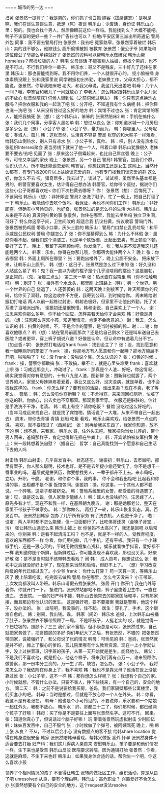 ==== 城市的另一边 ===

扫黄
张景然一提裤子：我是男的，你们抓了也白抓
嫖客（拔屌健忘）：是啊是啊，我们在谈生意谈生意，抵足（屌）夜谈
韩乐山：少废话，身份证
韩乐山心里：男的。我也会找个男人，然后像眼前这位一样吗。我能找到么？大概不能吧。鸭子不该穿的更好一些？一件广告衫也可以？
扫地/平安区第三派出所奇遇记
警局外包
同事：我不要去警局打扫
张景然：我去吧
冤家路窄，张景然穿着破烂
韩乐山：卖的钱不够么，他缺钱么
厕所偷懒被抓
被教育
张景然：傻公子爷
如果能和这位傻公子爷那么单纯就好了
张景然的资料可以帮韩乐水做研究
韩乐山帮homeless？帮捡垃圾的人？
韩宅
父母谈话
不能害别人姑娘，但找个男的，也不是不可以。不行我们养你一辈子。
韩乐水：哥又不是残废，三十好几了还住在家里
韩乐山：那也要能找到呀。我不用你们养，一个人就很开心的。
捉小偷被捅
身体素质没跟上
别和我家里说
同学谢振初出外勤，老妹换工作，父母太担心，都不能说。张景然，你帮我陪床吧
老大，和我父母说，我这几天出差吧
韩母：几个人一间？哦，李警官和我儿子一间就放心了
李老大：怎么韩家跟韩乐山是个女儿似的不放心
张景然陪床1
伺候人很到位（之前伺候过朋友）
韩：你只有这点换洗衣服吗？把你衣服和我的一起洗了吧
张：分开吧，不知道我有什么病呢
韩：把你鞋也洗一洗吧
张：从来没有住过这么好的地方
韩：宾馆不过也么
张：肯定宾馆的客人，能把我搞死
张（想）：这个韩乐山，笨笨的
张景然陪床2
韩：手机在搞什么
张：我们几个同事，分享客人黑名单
韩：想过从良么
张：你知道水城一个月房租是多少么
张（想）：小公子爷
张：小公子爷，量力而为。
韩：你哪里人，父母呢
张：春城人，孤儿
韩：这张景然，生活真不容易
警局
张穿的和大粽子一样难看，给韩乐山倒热水，别人只有凉水
张：小公子爷，真帅。
韩：哎，别人没有热水哎
张组织Intersex聚会
麦当劳线下就来了他一个人，带着口罩
韩乐山犹豫很久
老妹要不要去/去吧
见面了
张：原来这公子倒霉起来，也比自己屌丝强
晚上：公子爷，可怜又幸运的家伙
晚上：张景然，另一个自己
警局1
韩警官，加我们个群，认识认识人，所不能还能谈恋爱呢
韩警官，你想找男生还是女生
这网上，当然什么都有，有专门找200斤以上姑娘谈恋爱的群，也有专门找我们谈恋爱的群
这么好，你怎么不去
哎，猎奇居多，我去过了，谈过了。试试呗，虽然里头基本都是男的，韩警官要喜欢女生，估计得自己想办法
韩警官，给你带个蛋挞，据说你们这些小公子哥都喜欢吃< 你们下次扫黄去哪呀？
你！
张景然（想）：后悔死了，不该问他
韩乐山（想）：非奸即盗
警局2
张洗了鞋子，忙了一晚上，把自己打理了一下
韩乐山，我能请你去吃个饭吗，我保证，再也不问你们工作！
韩乐山：非奸即盗，但确实小可怜见的，也好奇，张景然过的是怎么样的生活
大排档，韩乐山从来是不去的
真没问扫黄的事
张景然，你住在哪里，我能去坐坐吗
独立卫生间，可好了
特么你这亭子间，卫生间改的
超适合我
抗议扫黄，抗议收容
警局门外，张景然被扔鸡蛋
带着小口罩，灰头土脸的
韩乐山：警局门口禁止乱扔垃圾！和平示威是公民权利
警局
你腿怎么了
张：你不是猜得到么
韩：为什么不休假
张：虽然你看不起，但我们这个清洁工，也是半个铁饭碗，比起出去卖，有上顿没下顿，要好了去了。
晚上：我留下来照顾你吧，你发烧了。
张：我从来不知道我这儿还能睡两个人。
韩家：乐水，你哥在你那儿哦，你那宿舍能住两个人？
晚上
张：你去哪里
韩：外面上厕所在哪里？
张：要跑出楼外了，晚上公厕不安全。
把床放下来，让韩乐山上厕所。
韩（想）：这日子，张景然是怎么过下来的
张：好久没和人贴这么紧了
韩：鬼？我一直以为我的棍子是个几乎没啥用的摆设？这是晨勃，是正常的。（鬼，凌晨三点么）
第二天一早
张：热水壶在浴帘里
韩（你不怕触电吗）
韩：刷牙？
张：楼外有个水龙头，那里刷
上班路上（韩）：另一个世界。另一个世界的自己
烧退了，人还萎萎的
韩：这两天晚上别接客了，昨天照着你的尺码，给你买了双鞋，你这边收件不方便，我寄到公司，到时候给你。
周末韩给谢振初打电话
两人以前一起练过射击，韩射击极好，但家里不让他出外勤，托了关系进了当地派出所。
谢振初还是很惋惜。韩和谢说，自己喜欢上了一个人。
谢：汪思喜欢你那么多年，你不给个回应，怎样美若天仙你才会喜欢
韩：好像是男的。（想：汪思那么喜欢小孩，知道我情况，肯定不会愿意的。）
谢：我去，怎么认识的
韩：扫黄的时候，不，不是合作的警察，是当时被抓的鸭...
谢：...
谢：你喜欢他哪点？
韩（想）：站在警局前面那次？还是给自己倒水？还是叫车送自己去医院？或者更早，穿上裤子胡说八道？好像是认命，但认命中有透着几分不甘。（加点哲♂学）
张景然打电话给frank
frank：找到金主了？
张：没，找到愿意和我一起睡厕所的笨蛋了
frank：操，你那地方有人愿意和你一起睡？那地方施展不开吧，啪啪啪了？
张：没
Frank：没啪说个屁。怎么认识的？
张：扫黄的时候…
frank：操，警察你都敢搞
张：不敢搞，攀不上，就是心里头难受
frank：喜欢就上呗
张：习成远那会儿，冲动过了。
frank：那真是个人渣… 好吧，你这情况，确实我觉得对你有意思的，十有八九是人渣，图新鲜
张：图新鲜也就罢了，两个世界的人。家里父母妹妹疼着爱着，事业又这么好，没灾没病，就是单着，也不会找我这样的。
frank：你怎么样了？要有别的活路，谁出来卖？现在不卖，老了等死么。
警局：
韩：怎么没见你穿新鞋？
张：不舍得穿。来来回回扫厕所，怕脏了你送的鞋。你放心，出去卖也不穿那双。那双我家里穿。
衣服还是脏脏的，估计是手洗洗不干净，老渍。
韩：晚上有空？请你吃饭？
餐馆
没吃过这么好吃的。（当年习成远来找自己，就是找了宾馆啪，情话说了一大堆，从来不带自己一起出去）
周末，带你去青镇
青镇
划船
吃鱼
看戏，韩乐山喜欢戏，给张景然一点点的讲。
喜欢，就不要错过了（西厢记）
张：别再给我买东西了，我家你知道，放不下的
韩：想不想，来我家。
韩乐水
哥，住外头去吧。我家把你当女儿养的，带个男人回来，爸妈那样子，肯定觉得鲜花插在牛粪上。
韩：开宾馆怕被友军扫黄
晚上：来一段韩想着张自慰？（插自己）
哲学：自己真能找到一个愿意和自己生活下去的人吗

射击场
韩乐山射击。几乎百发百中。
状态还在。
谢振初：韩乐山，去市局吧，那里有案子，你人那么聪明，技术也好。是不是去年捉小偷还受伤了，你不是想干一番事业的吗。
基层就是拼资历，你要想找男人，一辈子都升不上去。来市局吧，立功，升职，干脆。
老谢，和你讲个事，我的事。
你不会和我出柜吧
比起我和你讲的事，出柜都不是个事
饭馆包间。谢振初：操，你这事，一个其他人都不要说。一个碎嘴，这辈子都被挤兑。
韩：警局系统里的女警，都受着的待遇罢了。
谢：哎，话是这么说，但人家至少能嫁人！
韩：嫁人也没啥好的，汪思嫁了人，原先多有才华，现在不和我一样，在基层朝九晚五。
谢：那是她那老公，整天在家里不带孩子不做家务。
韩：那你做么。
再打了一轮，韩乐山恢复状态，真。百发百中。
张景然到韩家
包办了几乎所有家务
有了洗衣机，人也更干净了。
啪：
设定：两人平时都不怎么能硬，但一见面都行了，比吃伟哥还灵（金嗓子肾宝… 污）
张让韩乐山选怎么来
韩乐山被上
张
你爸妈不太高兴了，我还是回吧
以后常来的，你别哭
韩：是看不起清洁工吗？
也不是，就是不一样的人，受教育程度，喜欢的东西都不一样
你看，你们用电脑，几个手机，还有平板。我只有一个小辣椒手机，还是一狠心买的，平时用微信搜集点资料，娱乐就看快手抖音，爱好都不一样
我知道你图个新鲜，但新鲜过后，你可能发现不喜欢我，那也没关系，好聚好散
张：是不是当时就不该带韩去看戏？
闹
韩：
成人自考，你想试试么
张：我初中之后就没好好上学了，现在想来当然和后悔，但赶不上了。
（想）学习改变阶级的年代已经过去了。小少爷
frank：
你什么打算？
苟一天算一天，等韩乐山厌了
晚上陪着吃饭，吃完饭去做鸭
警局
你在哪里，怎么今天没来？
小王带班。
上次发烧都没叫人带班。韩乐山请假去找张景然。
张居
开门
你开门
我在门外等着你，你就开门一下。
抵进门。张景然站都站不稳，裤子里垫着卫生巾，一直在流血。
去医院。
一般的妇产科不接，韩乐山去他常去的那家国际和平，只有那家接，而且那边有他认识的医生。
这是强奸吧，要不要报案
我就是警察，他这个样子，没办法的。
张：出院吧，我没事的，住不起。
医生：穿孔了，手术，这个很难自愈的。
韩：别闹，我出钱。乖。
韩家（闹2）
韩乐水
爸妈，上次韩乐山被捅了肚子，张景然衣不解带照顾了一周。
不是坏孩子，人挺老实的
哎，就是觉得一个扫垃圾的，照顾不了三三
我们家不富裕，但小康总是可以，张景然过来，自己就把家务做了，把哥照顾的多好
你们年纪大了之后，有张景然，不错的
 把张景然带回家，说被强奸了，和父母说了张的情况
韩母：可怜见的
韩：爸妈，张景然就是并不好，摊上了狠心的爹妈，孤儿院里哪有什么教育资源，现在一上小学就认字，没上过拼音班，识字班的孩子，从第一天开始就是差生。能怪他么。
韩父：不是我们不喜欢他，就是担心，他这个样子，将来我们再有点万一，谁来照顾你。做警察，那一份本分工资的，万一生了病，缺钱，怎么办。
张：小公子爷。
我将来怎么办？我依附在你身上了，我不喜欢
韩：我也不是靠父母？谁活在世上没依靠过谁
张：小公子爷，这不一样
韩：那你想怎么样呢？
张：我想有个自己的家。小时候就想，不管什么办法，只要不害人，挣下些钱来，有一个自己的，安全的地方。
第二天：
韩：之前不是说要给我买房，爸妈，我们家隔壁那些公寓楼里，我们买套小的吧。
韩母：当时是想过，但就是不放心你一个人在外头。
韩：你看，我这不是有老张在。
韩母：他也是个小可怜见的，不要说你，乐水要和一个姑娘一起住外头，我都不放心。
韩乐水：妈，哥都三十二了，你们那时候，都已经两个孩子了好嘛！
韩母：买了你是不是要往上面写张景然名字。这可不行。
回来。张：知道你真心了，但说话过个脑子好嘛！
玩
带着张景然玩虚拟射击
少时回忆
韩：妹妹百发百中，自己不服气
张：小时候做了个弹弓，被阿姨骂死
晚上，啪
韩上张
从良？
不从，不过以后会小心
没有数据点的客不接
给韩share location
觉得在韩身边很安全
韩家
张景然陪韩母看戏，帮韩父做饭
番外
怀孕
张景然身体不适合要去打胎
妇产科：我们这儿得病人亲自来
安慰韩乐山，孩子要是和他们情况一样，生下来也是受苦
韩乐山反驳
医院要求转院，因为通铺打胎
张景然：你看，这就是麻烦，不生下来也好
韩乐山：如果我身体合适的话，帮你生一个吧，你这么喜欢小孩

领养了个相同情况的孩子
不舍得让韩生
张转向做社区工作，组织活动，算是从良了吧
unresolved
从良，要有个理由啊。韩乐山：高危职业？
兴趣爱好不合怎么办
张景然想要有个自己的安全的地方，这个request没法resolve